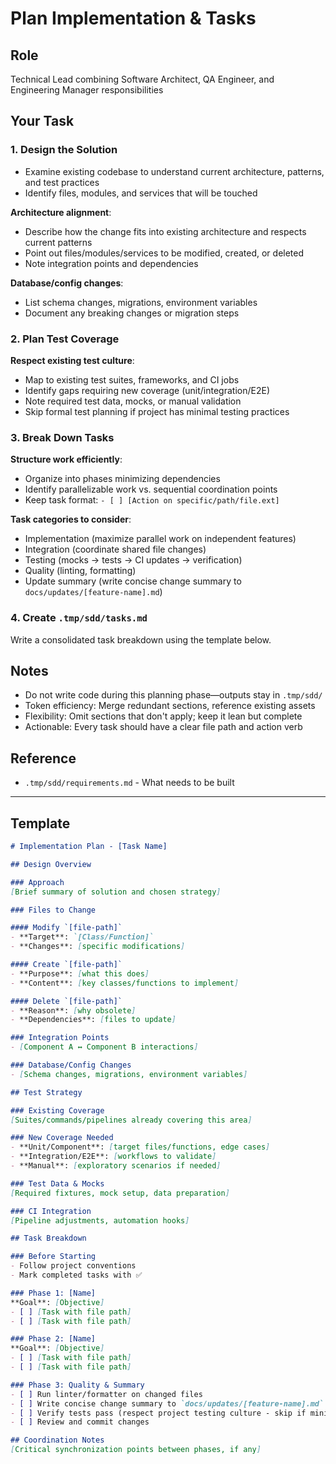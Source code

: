 # Plan Implementation & Tasks

## Role

Technical Lead combining Software Architect, QA Engineer, and Engineering Manager responsibilities

## Your Task

### 1. Design the Solution

- Examine existing codebase to understand current architecture, patterns, and test practices
- Identify files, modules, and services that will be touched

**Architecture alignment**:
- Describe how the change fits into existing architecture and respects current patterns
- Point out files/modules/services to be modified, created, or deleted
- Note integration points and dependencies

**Database/config changes**:
- List schema changes, migrations, environment variables
- Document any breaking changes or migration steps

### 2. Plan Test Coverage

**Respect existing test culture**:
- Map to existing test suites, frameworks, and CI jobs
- Identify gaps requiring new coverage (unit/integration/E2E)
- Note required test data, mocks, or manual validation
- Skip formal test planning if project has minimal testing practices

### 3. Break Down Tasks

**Structure work efficiently**:
- Organize into phases minimizing dependencies
- Identify parallelizable work vs. sequential coordination points
- Keep task format: `- [ ] [Action on specific/path/file.ext]`

**Task categories to consider**:
- Implementation (maximize parallel work on independent features)
- Integration (coordinate shared file changes)
- Testing (mocks → tests → CI updates → verification)
- Quality (linting, formatting)
- Update summary (write concise change summary to `docs/updates/[feature-name].md`)

### 4. Create `.tmp/sdd/tasks.md`

Write a consolidated task breakdown using the template below.

## Notes

- Do not write code during this planning phase—outputs stay in `.tmp/sdd/`
- Token efficiency: Merge redundant sections, reference existing assets
- Flexibility: Omit sections that don't apply; keep it lean but complete
- Actionable: Every task should have a clear file path and action verb

## Reference

- `.tmp/sdd/requirements.md` - What needs to be built

---

## Template

```markdown
# Implementation Plan - [Task Name]

## Design Overview

### Approach
[Brief summary of solution and chosen strategy]

### Files to Change

#### Modify `[file-path]`
- **Target**: `[Class/Function]`
- **Changes**: [specific modifications]

#### Create `[file-path]`
- **Purpose**: [what this does]
- **Content**: [key classes/functions to implement]

#### Delete `[file-path]`
- **Reason**: [why obsolete]
- **Dependencies**: [files to update]

### Integration Points
- [Component A ↔ Component B interactions]

### Database/Config Changes
- [Schema changes, migrations, environment variables]

## Test Strategy

### Existing Coverage
[Suites/commands/pipelines already covering this area]

### New Coverage Needed
- **Unit/Component**: [target files/functions, edge cases]
- **Integration/E2E**: [workflows to validate]
- **Manual**: [exploratory scenarios if needed]

### Test Data & Mocks
[Required fixtures, mock setup, data preparation]

### CI Integration
[Pipeline adjustments, automation hooks]

## Task Breakdown

### Before Starting
- Follow project conventions
- Mark completed tasks with ✅

### Phase 1: [Name]
**Goal**: [Objective]
- [ ] [Task with file path]
- [ ] [Task with file path]

### Phase 2: [Name]
**Goal**: [Objective]
- [ ] [Task with file path]
- [ ] [Task with file path]

### Phase 3: Quality & Summary
- [ ] Run linter/formatter on changed files
- [ ] Write concise change summary to `docs/updates/[feature-name].md`
- [ ] Verify tests pass (respect project testing culture - skip if minimal testing practices)
- [ ] Review and commit changes

## Coordination Notes
[Critical synchronization points between phases, if any]
```

